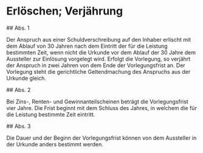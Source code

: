 # Erlöschen; Verjährung



\#\# Abs. 1

 Der Anspruch aus einer Schuldverschreibung auf den Inhaber erlischt mit dem Ablauf von 30 Jahren nach dem Eintritt der für die Leistung bestimmten Zeit, wenn nicht die Urkunde vor dem Ablauf der 30 Jahre dem Aussteller zur Einlösung vorgelegt wird. Erfolgt die Vorlegung, so verjährt der Anspruch in zwei Jahren von dem Ende der Vorlegungsfrist an. Der Vorlegung steht die gerichtliche Geltendmachung des Anspruchs aus der Urkunde gleich.

\#\# Abs. 2

 Bei Zins\-, Renten\- und Gewinnanteilscheinen beträgt die Vorlegungsfrist vier Jahre. Die Frist beginnt mit dem Schluss des Jahres, in welchem die für die Leistung bestimmte Zeit eintritt.

\#\# Abs. 3

 Die Dauer und der Beginn der Vorlegungsfrist können von dem Aussteller in der Urkunde anders bestimmt werden. 

